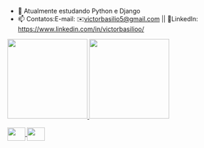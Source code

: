 - 🌱 Atualmente estudando Python e Django
- 📫 Contatos:E-mail: ✉️victorbasilio5@gmail.com || 💼LinkedIn: https://www.linkedin.com/in/victorbasilioo/

<div>
  <a href="https://github.com/VictorbSilva/VictorbSilva">
  <img height="180cm" src="https://github-readme-stats.vercel.app/api?username=VictorbSilva&showicons=true&theme=aura_dark&include_all_commits=true&count_private=true"/>
  <img height="180cm" src="https://github-readme-stats.vercel.app/api/top-langs/?username=VictorbSilva&layout=compact&theme=aura_dark"/>
</div>
<div style="display: inline_block"><br>
  <img align="center" height="30" width="40" src="https://cdn.jsdelivr.net/gh/devicons/devicon@latest/icons/python/python-plain-wordmark.svg" />
   <img align="center" height="30" width="40" src="https://cdn.jsdelivr.net/gh/devicons/devicon@latest/icons/django/django-plain.svg" />
</div>
